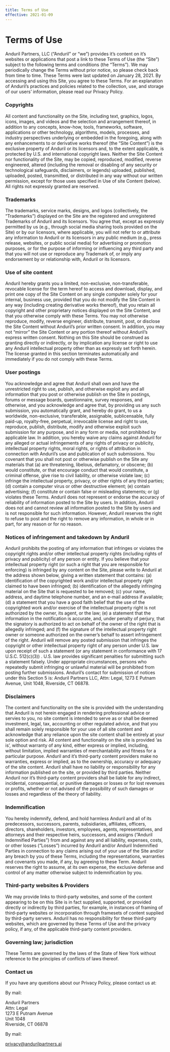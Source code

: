 ```yaml
---
title: Terms of Use 
effective: 2021-01-09
---
```

# Terms of Use
Anduril Partners, LLC (“Anduril” or “we”) provides it’s content on it’s websites or applications that post a link to these Terms of Use (the “Site”) subject to the following terms and conditions (the “Terms”). We may periodically change the Terms without prior notice, so please check back from time to time. These Terms were last updated on January 28, 2021. By accessing and using this Site, you agree to these Terms. For an explanation of Anduril’s practices and policies related to the collection, use, and storage of our users’ information, please read our Privacy Policy.

### Copyrights

All content and functionality on the Site, including text, graphics, logos, icons, images, and videos and the selection and arrangement thereof, in addition to any concepts, know-how, tools, frameworks, software, applications or other technology, algorithms, models, processes, and industry perspectives underlying or embedded in the foregoing, along with any enhancements to or derivative works thereof (the “Site Content”) is the exclusive property of Anduril or its licensors and, to the extent applicable, is protected by U.S. and international copyright laws. Neither the Site Content nor functionality of the Site, may be copied, reproduced, modified, reverse engineered, altered (including the removal or disabling of any security or technological safeguards, disclaimers, or legends) uploaded, published, uploaded, posted, transmitted, or distributed in any way without our written permission, except for those uses specified in Use of site Content (below). All rights not expressly granted are reserved.

### Trademarks

The trademarks, service marks, designs, and logos (collectively, the “Trademarks”) displayed on the Site are the registered and unregistered Trademarks of Anduril and its licensors. You agree that, except as expressly permitted by us (e.g., through social media sharing tools provided on the Site) or by our licensors, where applicable, you will not refer to or attribute any information to Anduril or its licensors in any public medium (e.g., press release, websites, or public social media) for advertising or promotion purposes, or for the purpose of informing or influencing any third party and that you will not use or reproduce any Trademark of, or imply any endorsement by or relationship with, Anduril or its licensors.

### Use of site content

Anduril hereby grants you a limited, non-exclusive, non-transferable, revocable license for the term hereof to access and download, display, and print one copy of the Site Content on any single computer solely for your internal, business use, provided that you do not modify the Site Content in any way (including creating derivative works thereof), that you retain all copyright and other proprietary notices displayed on the Site Content, and that you otherwise comply with these Terms. You may not otherwise reproduce, modify, reverse engineer, distribute, transmit, post, or disclose the Site Content without Anduril’s prior written consent. In addition, you may not “mirror” the Site Content or any portion thereof without Anduril’s express written consent. Nothing on this Site should be construed as granting directly or indirectly, or by implication any license or right to use any Anduril intellectual property other than as expressly set forth herein. The license granted in this section terminates automatically and immediately if you do not comply with these Terms.

### User postings

You acknowledge and agree that Anduril shall own and have the unrestricted right to use, publish, and otherwise exploit any and all information that you post or otherwise publish on the Site in postings, forums or message boards, questionnaire, survey responses, and otherwise, and you acknowledge and agree that, by providing us any such submission, you automatically grant, and hereby do grant, to us a worldwide, non-exclusive, transferable, assignable, sublicensable, fully paid-up, royalty-free, perpetual, irrevocable license and right to use, reproduce, publish, distribute, modify and otherwise exploit such submission for any purpose, and in any form or media, not prohibited by applicable law. In addition, you hereby waive any claims against Anduril for any alleged or actual infringements of any rights of privacy or publicity, intellectual property rights, moral rights, or rights of attribution in connection with Anduril’s use and publication of such submissions.
You covenant that you shall not post or otherwise publish on the Site any materials that (a) are threatening, libelous, defamatory, or obscene; (b) would constitute, or that encourage conduct that would constitute, a criminal offense, give rise to civil liability, or otherwise violate law; (c) infringe the intellectual property, privacy, or other rights of any third parties; (d) contain a computer virus or other destructive element; (e) contain advertising; (f) constitute or contain false or misleading statements; or (g) violates these Terms.
Anduril does not represent or endorse the accuracy of reliability of information posted to the Site by users. In addition, Anduril does not and cannot review all information posted to the Site by users and is not responsible for such information. However, Anduril reserves the right to refuse to post and the right to remove any information, in whole or in part, for any reason or for no reason.

### Notices of infringement and takedown by Anduril

Anduril prohibits the posting of any information that infringes or violates the copyright rights and/or other intellectual property rights (including rights of privacy and publicity) of any person or entity. If you believe that your intellectual property right (or such a right that you are responsible for enforcing) is infringed by any content on the Site, please write to Anduril at the address shown below, giving a written statement that contains: (a) identification of the copyrighted work and/or intellectual property right claimed to have been infringed; (b) identification of the allegedly infringing material on the Site that is requested to be removed; (c) your name, address, and daytime telephone number, and an e-mail address if available; (d) a statement that you have a good faith belief that the use of the copyrighted work and/or exercise of the intellectual property right is not authorized by the owner, its agent, or the law; (e) a statement that the information in the notification is accurate, and, under penalty of perjury, that the signatory is authorized to act on behalf of the owner of the right that is allegedly infringed; and (f) the signature of the intellectual property right owner or someone authorized on the owner’s behalf to assert infringement of the right. Anduril will remove any posted submission that infringes the copyright or other intellectual property right of any person under U.S. law upon receipt of such a statement (or any statement in conformance with 17 U.S.C. 512(c)(3)) . U.S. law provides significant penalties for submitting such a statement falsely. Under appropriate circumstances, persons who repeatedly submit infringing or unlawful material will be prohibited from posting further submissions. Anduril’s contact for submission of notices under this Section 5 is: Anduril Partners LLC, Attn: Legal, 1273 E Putnam Avenue, Unit 1048, Riverside, CT 06878.

### Disclaimers

The content and functionality on the site is provided with the understanding that Anduril is not herein engaged in rendering professional advice or servies to you, no site content is intended to serve as or shall be deemed investment, legal, tax, accounting or other regulated advice, and that you shall remain solely responsible for your use of all site content and acknowledge that any reliance upon the site content shall be entirely at your sole option and risk. All content and functionality on the site is provided ‘as is’, without warranty of any kind, either express or implied, including, without limitation, implied warranties of merchantability and fitness for a particular purpose. Anduril and it’s third-party content providers make no warranties, express or implied, as to the ownership, accuracy or adequacy of the site content. Anduril shall have no liability or responsibility for any information published on the site, or provided by third parties. Neither Anduril nor it’s third-party content providers shall be liable for any indirect, incidental, consequential, or punitive damages or losses or for lost revenues or profits, whether or not advised of the possibility of such damages or losses and regardless of the theory of liability. 

### Indemnification

You hereby indemnify, defend, and hold harmless Anduril and all of its predecessors, successors, parents, subsidiaries, affiliates, officers, directors, shareholders, investors, employees, agents, representatives, and attorneys and their respective heirs, successors, and assigns (“Anduril Indemnified Parties”) from and against any and all liability, expenses, costs, or other losses (“Losses”) incurred by Anduril and/or Anduril Indemnified Parties in connection to any claims arising out of your use of the Site and/or any breach by you of these Terms, including the representations, warranties and covenants you made, if any, by agreeing to these Term. Anduril reserves the right to assume, at its own expense, the exclusive defense and control of any matter otherwise subject to indemnification by you.


### Third-party websites & Providers

We may provide links to third-party websites, and some of the content appearing to be on this Site is in fact supplied,
supported, or provided directly or indirectly by third parties, for example, in instances of framing of third-party
websites or incorporation through framesets of content supplied by third-party servers. Anduril has no responsibility
for these third-party websites, which are governed by these Terms of Use and the privacy policy, if any, of the applicable
third-party content providers.

### Governing law; jurisdiction

These Terms are governed by the laws of the State of New York without reference to the principles of conflicts of laws
thereof.

### Contact us

If you have any questions about our Privacy Policy, please contact us at:

By mail:

Anduril Partners <br>
Attn: Legal <br>
1273 E Putnam Avenue <br>
Unit 1048 <br>
Riverside, CT 06878 <br>

By mail:

privacy@andurilpartners.ai
